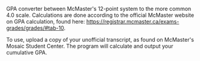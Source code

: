 GPA converter between McMaster's 12-point system to the more common 4.0 scale.
Calculations are done according to the official McMaster website on GPA calculation, found here: https://registrar.mcmaster.ca/exams-grades/grades/#tab-10.

To use, upload a copy of your unofficial transcript, as found on McMaster's Mosaic Student Center. The program will calculate and output your cumulative GPA.
